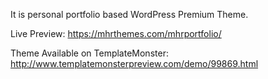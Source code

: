 It is personal portfolio based WordPress Premium Theme. 

Live Preview: https://mhrthemes.com/mhrportfolio/

Theme Available on TemplateMonster: http://www.templatemonsterpreview.com/demo/99869.html
